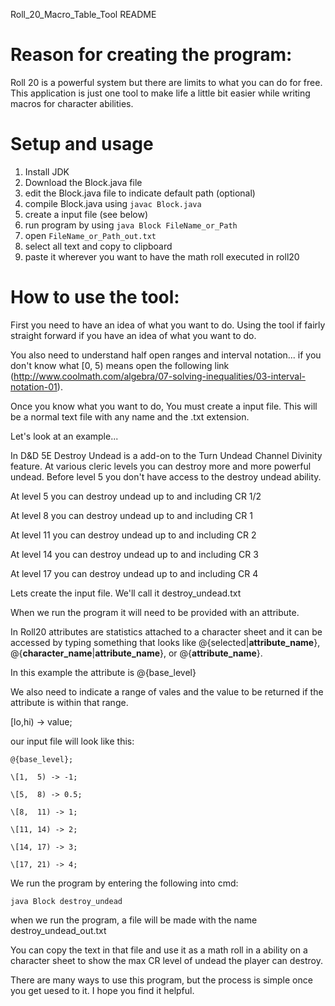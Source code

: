 Roll_20_Macro_Table_Tool README



# Reason for creating the program:

Roll 20 is a powerful system but there are limits to what you can do for free. 
This application is just one tool to make life a little bit easier while 
writing macros for character abilities. 

# Setup and usage
1) Install JDK
2) Download the Block.java file
3) edit the Block.java file to indicate default path (optional)
4) compile Block.java using `javac Block.java`
5) create a input file (see below)
6) run program by using `java Block FileName_or_Path`
7) open `FileName_or_Path_out.txt`
8) select all text and copy to clipboard
9) paste it wherever you want to have the math roll executed in roll20


# How to use the tool:

First you need to have an idea of what you want to do. Using the tool if fairly straight forward if you have an idea of what you want to do.

You also need to understand half open ranges and interval notation... if you don't know what \[0, 5) means open the following link (http://www.coolmath.com/algebra/07-solving-inequalities/03-interval-notation-01).

Once you know what you want to do, You must create a input file. This will be a normal text file with any name and the .txt extension.  


Let's look at an example...

In D&D 5E Destroy Undead is a add-on to the Turn Undead Channel Divinity feature.
At various cleric levels you can destroy more and more powerful undead.
Before level 5 you don't have access to the destroy undead ability.

At level 5 you can destroy undead up to and including CR 1/2

At level 8 you can destroy undead up to and including CR 1

At level 11 you can destroy undead up to and including CR 2

At level 14 you can destroy undead up to and including CR 3

At level 17 you can destroy undead up to and including CR 4

Lets create the input file. We'll call it destroy_undead.txt

When we run the program it will need to be provided with an attribute.

In Roll20 attributes are statistics attached to a character sheet and it can be accessed
by typing something that looks like @{selected|**attribute_name**}, @{**character_name**|**attribute_name**}, or  @{**attribute_name**}. 

In this example the attribute is @{base_level}

We also need to indicate a range of vales and the value to be returned if the attribute is within that range.

\[lo,hi) -> value;

our input file will look like this:
```
@{base_level};

\[1,  5) -> -1; 

\[5,  8) -> 0.5;

\[8,  11) -> 1;

\[11, 14) -> 2;

\[14, 17) -> 3;

\[17, 21) -> 4;
```


We run the program by entering the following into cmd: 
```
java Block destroy_undead
```
when we run the program, a file will be made with the name destroy_undead_out.txt

You can copy the text in that file and use it as a math roll in a ability on a character sheet to show the max CR level of undead the player can destroy.


There are many ways to use this program, but the process is simple once you get uesed to it. I hope you find it helpful. 

